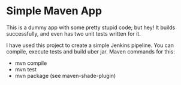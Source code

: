 # Simple Maven App
This is a dummy app with some pretty stupid code; but hey! It builds successfully, and even has two unit tests written for it.

I have used this project to create a simple Jenkins pipeline.
You can compile, execute tests and build uber jar. Maven commands for this:
* mvn compile
* mvn test
* mvn package (see maven-shade-plugin)
   
   
   
    
 
